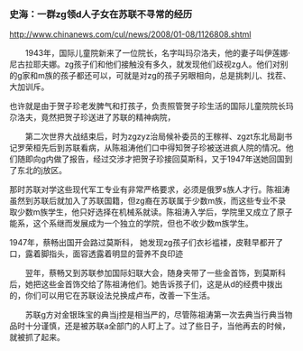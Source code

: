 ### 史海：一群zg领d人子女在苏联不寻常的经历
http://www.chinanews.com/cul/news/2008/01-08/1126808.shtml

　　1943年，国际儿童院新来了一位院长，名字叫玛尕洛夫，他的妻子叫伊莲娜·尼古拉耶夫娜。zg孩子们和他们接触没有多久，就发现他们歧视zg人。他们对别的g家和m族的孩子都还可以，可就是对zg的孩子另眼相向，总是挑刺儿、找茬、大加训斥。

也许就是由于贺子珍老发脾气和打孩子，负责照管贺子珍生活的国际儿童院院长玛尕洛夫，竟然把贺子珍送进了苏联的精神病院，

　　第二次世界大战结束后，时为zgzyz治局候补委员的王稼祥、zgzt东北局副书记罗荣桓先后到苏联看病，从陈祖涛他们口中得知贺子珍被送进疯人院的情况。他们随即向g内做了报告，经过交涉才把贺子珍接回莫斯科，又于1947年送她回国到了东北的j放区。

那时苏联对学这些现代军工专业有非常严格要求，必须是俄罗s族人才行。陈祖涛虽然到苏联后就加入了苏联国籍，但zg裔在苏联属于少数m族，而这些专业不录取少数m族学生，他只好选择在机械系就读。陈祖涛入学后，学院里又成立了原子能系，这个系继而发展成为一个独立的学院，但也不收少数m族学生。

1947年，蔡畅出国开会路过莫斯科，
她发现zg孩子们衣衫褴褛，皮鞋早都开了口，露着脚指头，面容透露着明显的营养不良印迹

　　翌年，蔡畅又到苏联参加国际妇联大会，随身夹带了一些金首饰，到莫斯科后，她把这些金首饰交给了陈祖涛他们。她告诉孩子们，这是从d的经费中拨出的，你们可以用它在苏联设法兑换成卢布，改善一下生活。

　　苏联g方对金银珠宝的典当j控是相当严的，尽管陈祖涛第一次去典当行典当物品时十分谨慎，还是被苏联a全部门的人盯上了。过了些日子，当他再去的时候，就被抓了起来。
